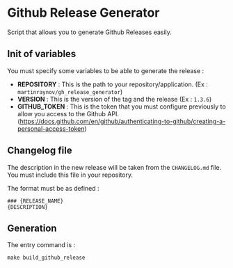 # Github Release Generator

Script that allows you to generate Github Releases easily.

## Init of variables
You must specify some variables to be able to generate the release :

- __REPOSITORY__ : This is the path to your repository/application. (Ex : `martinraynov/gh_release_generator`)
- __VERSION__ : This is the version of the tag and the release (Ex : `1.3.6`)
- __GITHUB_TOKEN__ : This is the token that you must configure previously to allow you access to the Github API. (https://docs.github.com/en/github/authenticating-to-github/creating-a-personal-access-token)

## Changelog file

The description in the new release will be taken from the `CHANGELOG.md` file. You must include this file in your repository.

The format must be as defined : 

```
### {RELEASE_NAME}
{DESCRIPTION}
```

## Generation

The entry command is :

```
make build_github_release
```



